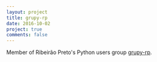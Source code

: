 ```yaml
---
layout: project
title: grupy-rp
date: 2016-10-02
project: true
comments: false
---
```

Member of Ribeirão Preto's Python users group [grupy-rp](http://facebook.com/grupyrp).
